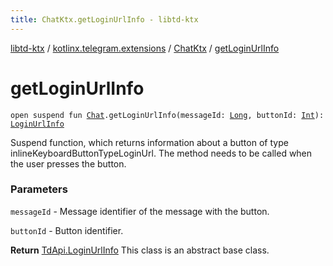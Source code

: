 ```yaml
---
title: ChatKtx.getLoginUrlInfo - libtd-ktx
---
```


[libtd-ktx](../../index.html) / [kotlinx.telegram.extensions](../index.html) / [ChatKtx](index.html) / [getLoginUrlInfo](./get-login-url-info.html)

# getLoginUrlInfo

`open suspend fun `[`Chat`](https://tdlibx.github.io/td/docs/org/drinkless/td/libcore/telegram/TdApi.Chat.html)`.getLoginUrlInfo(messageId: `[`Long`](https://kotlinlang.org/api/latest/jvm/stdlib/kotlin/-long/index.html)`, buttonId: `[`Int`](https://kotlinlang.org/api/latest/jvm/stdlib/kotlin/-int/index.html)`): `[`LoginUrlInfo`](https://tdlibx.github.io/td/docs/org/drinkless/td/libcore/telegram/TdApi.LoginUrlInfo.html)

Suspend function, which returns information about a button of type
inlineKeyboardButtonTypeLoginUrl. The method needs to be called when the user presses the button.

### Parameters

`messageId` - Message identifier of the message with the button.

`buttonId` - Button identifier.

**Return**
[TdApi.LoginUrlInfo](https://tdlibx.github.io/td/docs/org/drinkless/td/libcore/telegram/TdApi.LoginUrlInfo.html) This class is an abstract base class.

